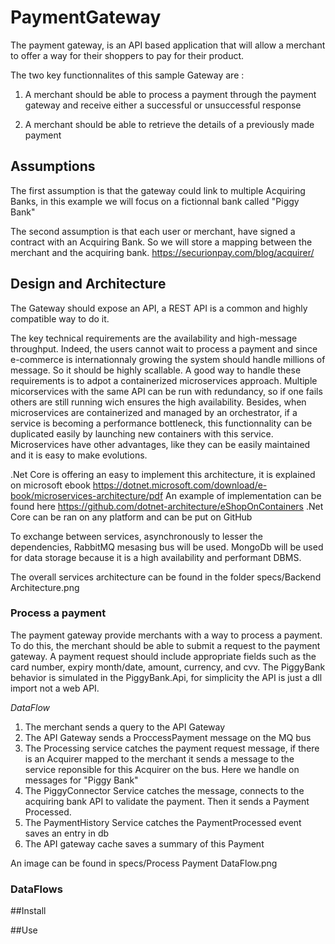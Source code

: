 # PaymentGateway

The payment gateway, is an API based application that will allow a merchant to offer a way for their shoppers to pay for their product.

The two key functionnalites of this sample Gateway are :
1. A merchant should be able to process a payment through the payment gateway and receive either a successful or unsuccessful response 

2. A merchant should be able to retrieve the details of a previously made payment

## Assumptions

The first assumption is that the gateway could link to multiple Acquiring Banks, in this example we will focus on a fictionnal bank called "Piggy Bank"

The second assumption is that each user or merchant, have signed a contract with an Acquiring Bank. So we will store a mapping between the merchant and the acquiring bank. https://securionpay.com/blog/acquirer/


## Design and Architecture

The Gateway should expose an API, a REST API is a common and highly compatible way to do it. 

The key technical requirements are the availability and high-message throughput. Indeed, the users cannot wait to process a payment and since e-commerce is internationnaly growing the system should handle millions of message. 
So it should be highly scallable. 
A good way to handle these requirements is to adpot a containerized microservices approach. Multiple micorservices with the same API can be run with redundancy, so if one fails others are still running wich ensures the high availability. Besides, when microservices are containerized and managed by an orchestrator, if a service is becoming a performance bottleneck, this functionnality can be duplicated easily by launching new containers with this service.
Microservices have other advantages, like they can be easily maintained and it is easy to make evolutions.

.Net Core is offering an easy to implement this architecture, it is explained on microsoft ebook https://dotnet.microsoft.com/download/e-book/microservices-architecture/pdf
An example of implementation can be found here https://github.com/dotnet-architecture/eShopOnContainers
.Net Core can be ran on any platform and can be put on GitHub

To exchange between services, asynchronously to lesser the dependencies, RabbitMQ mesasing bus will be used. 
MongoDb will be used for data storage because it is a high availability and performant DBMS.

The overall services architecture can be found in the folder specs/Backend Architecture.png

### Process a payment
The payment gateway provide merchants with a way to process a payment. To do this, the merchant should be able to submit a request to the payment gateway. A payment request should include appropriate fields such as the card number, expiry month/date, amount, currency, and cvv.
The PiggyBank behavior is simulated in the PiggyBank.Api, for simplicity the API is just a dll import not a web API.

*DataFlow*
1) The merchant sends a query to the API Gateway
2) The API Gateway sends a ProccessPayment message on the MQ bus
3) The Processing service catches the payment request message, if there is an Acquirer mapped to the merchant it sends a message to the service reponsible for this Acquirer on the bus. Here we handle on messages for "Piggy Bank"
4) The PiggyConnector Service catches the message, connects to the acquiring bank API to validate the payment. Then it sends a Payment Processed.
5) The PaymentHistory Service catches the PaymentProcessed event saves an entry in db
6) The API gateway cache saves a summary of this Payment

An image can be found in specs/Process Payment DataFlow.png

### DataFlows




##Install

##Use
